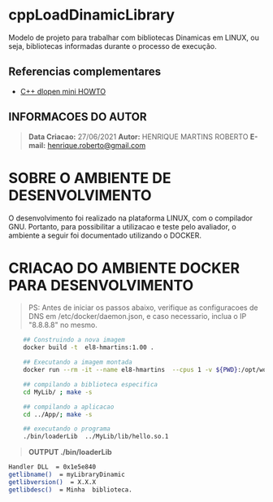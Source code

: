 # cppLoadDinamicLibrary
Modelo de projeto para trabalhar com bibliotecas Dinamicas em LINUX, ou seja, bibliotecas informadas durante o processo de execução.

## Referencias complementares

- [C++ dlopen mini HOWTO](https://tldp.org/HOWTO/pdf/C++-dlopen.pdf)

## INFORMACOES DO AUTOR

> **Data Criacao:** 27/06/2021
> **Autor:** HENRIQUE MARTINS ROBERTO
> **E-mail:** henrique.roberto@gmail.com

# SOBRE O AMBIENTE DE DESENVOLVIMENTO

O desenvolvimento foi realizado na plataforma LINUX, com o compilador GNU. Portanto, para possibilitar a utilizacao e teste pelo avaliador, o ambiente a seguir foi documentado utilizando o DOCKER.

# CRIACAO DO AMBIENTE DOCKER PARA DESENVOLVIMENTO

> PS: Antes de iniciar os passos abaixo, verifique as configuracoes de DNS em /etc/docker/daemon.json, e caso necessario, inclua o IP "8.8.8.8" no mesmo.


```sh
    ## Construindo a nova imagem
    docker build -t  el8-hmartins:1.00 .

    ## Executando a imagem montada
    docker run --rm -it --name el8-hmartins  --cpus 1 -v ${PWD}:/opt/workspace  el8-hmartins:1.00  /bin/bash

    ## compilando a biblioteca especifica
    cd MyLib/ ; make -s

    ## compilando a aplicacao
    cd ../App/; make -s

    ## executando o programa
    ./bin/loaderLib  ../MyLib/lib/hello.so.1
 ```

> **OUTPUT ./bin/loaderLib**
```sh
Handler DLL  = 0x1e5e840
getlibname()  = myLibraryDinamic
getlibversion()  = X.X.X
getlibdesc()  = Minha  biblioteca.
```
